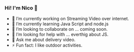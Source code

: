### Hi! I'm Nico 👋

<!--
**nicoaco/nicoaco** is a ✨ _special_ ✨ repository because its `README.md` (this file) appears on your GitHub profile.
-->


- 🔭 I’m currently working on Streaming Video over internet.
- 🌱 I’m currently learning Java Script and node.js
- 👯 I’m looking to collaborate on ... coming soon.
- 🤔 I’m looking for help with ... everthig about JS.
- 💬 Ask me about delivery video.
- ⚡ Fun fact: I like outdoor activities.

